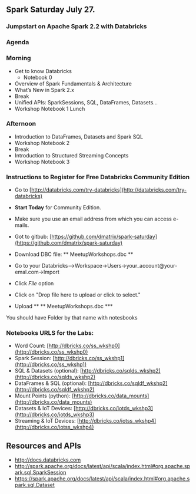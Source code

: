 
## Spark Saturday July 27.

### Jumpstart on Apache Spark 2.2 with Databricks

### Agenda

### Morning
* Get to know Databricks
  * Notebook 0
* Overview of Spark Fundamentals & Architecture
* What’s New in Spark 2.x
* Break
* Unified APIs: SparkSessions, SQL, DataFrames, Datasets…
* Workshop Notebook 1
Lunch

### Afternoon
* Introduction to DataFrames, Datasets and Spark SQL
* Workshop Notebook 2
* Break
* Introduction to Structured Streaming Concepts
* Workshop Notebook 3

### Instructions to Register for Free Databricks Community Edition

* Go to [http://databricks.com/try-databricks](http://databricks.com/try-databricks)

*  **Start Today** for Community Edition.

* Make sure you use an email address from which you can access e-mails.

* Got to gitbub: [https://github.com/dmatrix/spark-saturday](https://github.com/dmatrix/spark-saturday)

* Download DBC file: ** MeetupWorkshops.dbc **

* Go to your Databricks-->Workspace->Users->your_account@your-emal.com->Import

 * Click *File* option
 * Click on "Drop file here to upload or click to select."
 * Upload ** ** MeetupWorkshops.dbc ***

 You should have Folder by that name with notesbooks


### Notebooks URLS for the Labs:

 * Word Count: [http://dbricks.co/ss_wkshp0](http://dbricks.co/ss_wkshp0)
 * Spark Session: [http://dbricks.co/ss_wkshp1](http://dbricks.co/ss_wkshp1)
 * SQL & Datasets (optional): [http://dbricks.co/sqlds_wkshp2](http://dbricks.co/sqlds_wkshp2)
 * DataFrames & SQL (optional): [http://dbricks.co/sqldf_wkshp2](http://dbricks.co/sqldf_wkshp2)
 * Mount Points (python): [http://dbricks.co/data_mounts](http://dbricks.co/data_mounts)
 * Datasets & IoT Devices: [http://dbricks.co/iotds_wkshp3](http://dbricks.co/iotds_wkshp3)
 * Streaming & IoT Devices: [http://dbricks.co/iotss_wkshp4](http://dbricks.co/iotss_wkshp4)


## Resources and APIs
* http://docs.databricks.com
* http://spark.apache.org/docs/latest/api/scala/index.html#org.apache.spark.sql.SparkSession
* https://spark.apache.org/docs/latest/api/scala/index.html#org.apache.spark.sql.Dataset




